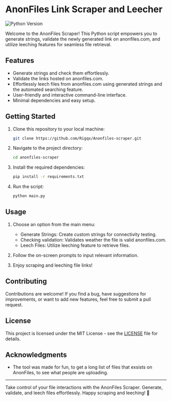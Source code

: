```
```
# AnonFiles Link Scraper and Leecher

![Python Version](https://img.shields.io/badge/python-3.x-blue.svg)

Welcome to the AnonFiles Scraper! This Python script empowers you to generate strings, validate the newly generated link on anonfiles.com, and utilize leeching features for seamless file retrieval.

## Features

- Generate strings and check them effortlessly.
- Validate the links hosted on anonfiles.com.
- Effortlessly leech files from anonfiles.com using generated strings and the automated searching feature.
- User-friendly and interactive command-line interface.
- Minimal dependencies and easy setup.

## Getting Started

1. Clone this repository to your local machine:

   ```bash
   git clone https://github.com/Rigqx/Anonfiles-scraper.git
   ```

2. Navigate to the project directory:

   ```bash
   cd anonfiles-scraper
   ```

3. Install the required dependencies:

   ```bash
   pip install -r requirements.txt
   ```

4. Run the script:

   ```bash
   python main.py
   ```

## Usage

1. Choose an option from the main menu:
   - Generate Strings: Create custom strings for connectivity testing.
   - Checking validation: Validates weather the file is valid anonfiles.com.
   - Leech Files: Utilize leeching feature to retrieve files.

2. Follow the on-screen prompts to input relevant information.

3. Enjoy scraping and leeching file links!

## Contributing

Contributions are welcome! If you find a bug, have suggestions for improvements, or want to add new features, feel free to submit a pull request.

## License

This project is licensed under the MIT License - see the [LICENSE](LICENSE) file for details.

## Acknowledgments

- The tool was made for fun, to get a long list of files that exsists on AnonFiles, to see what people are uploading.

---

Take control of your file interactions with the AnonFiles Scraper. Generate, validate, and leech files effortlessly. Happy scraping and leeching! 🚀
```
```

